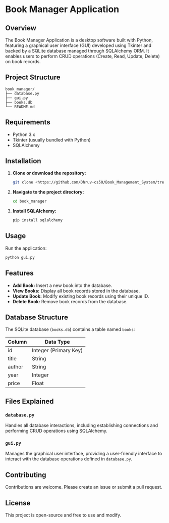 # Book Manager Application

## Overview
The Book Manager Application is a desktop software built with Python, featuring a graphical user interface (GUI) developed using Tkinter and backed by a SQLite database managed through SQLAlchemy ORM. It enables users to perform CRUD operations (Create, Read, Update, Delete) on book records.

## Project Structure
```
book_manager/
├── database.py
├── gui.py
├── books.db
└── README.md
```

## Requirements
- Python 3.x
- Tkinter (usually bundled with Python)
- SQLAlchemy

## Installation
1. **Clone or download the repository:**
   ```bash
   git clone <https://github.com/Dhruv-cs50/Book_Management_System/tree/main>
   ```

2. **Navigate to the project directory:**
   ```bash
   cd book_manager
   ```

3. **Install SQLAlchemy:**
   ```bash
   pip install sqlalchemy
   ```

## Usage
Run the application:

```bash
python gui.py
```

## Features

- **Add Book:** Insert a new book into the database.
- **View Books:** Display all book records stored in the database.
- **Update Book:** Modify existing book records using their unique ID.
- **Delete Book:** Remove book records from the database.

## Database Structure

The SQLite database (`books.db`) contains a table named `books`:

| Column | Data Type |
|--------|-----------|
| id     | Integer (Primary Key) |
| title  | String    |
| author | String    |
| year   | Integer   |
| price  | Float     |

## Files Explained

### `database.py`
Handles all database interactions, including establishing connections and performing CRUD operations using SQLAlchemy.

### `gui.py`
Manages the graphical user interface, providing a user-friendly interface to interact with the database operations defined in `database.py`.

## Contributing
Contributions are welcome. Please create an issue or submit a pull request.

## License
This project is open-source and free to use and modify.


